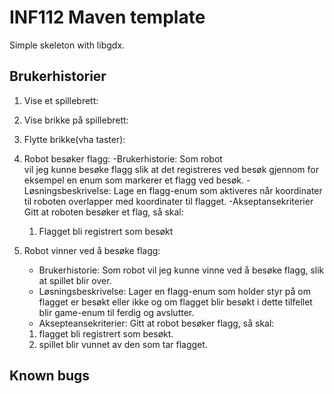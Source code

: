 # INF112 Maven template 
Simple skeleton with libgdx. 

## Brukerhistorier
1. Vise et spillebrett:
   
2. Vise brikke på spillebrett:
   
3. Flytte brikke(vha taster):
   
4. Robot besøker flagg:
   -Brukerhistorie: 
   Som robot   
   vil jeg kunne besøke flagg
   slik at det registreres ved besøk gjennom for eksempel
   en enum som markerer et flagg ved besøk.
   -Løsningsbeskrivelse:
   Lage en flagg-enum som aktiveres når koordinater 
   til roboten overlapper med koordinater til flagget.
   -Akseptansekriterier
   Gitt at roboten besøker et flag, 
   så skal: 
   1. Flagget bli registrert som besøkt 

5. Robot vinner ved å besøke flagg:
   - Brukerhistorie:
   Som robot 
   vil jeg kunne vinne ved å besøke flagg, 
   slik at spillet blir over.
   - Løsningsbeskrivelse:
   Lager en flagg-enum som holder styr på om flagget er besøkt eller ikke
   og om flagget blir besøkt i dette tilfellet blir game-enum til ferdig og avslutter.
   - Aksepteansekriterier:
   Gitt at robot besøker flagg, 
   så skal:
    1. flagget bli registrert som besøkt.
    2. spillet blir vunnet av den som tar flagget.
   
## Known bugs
